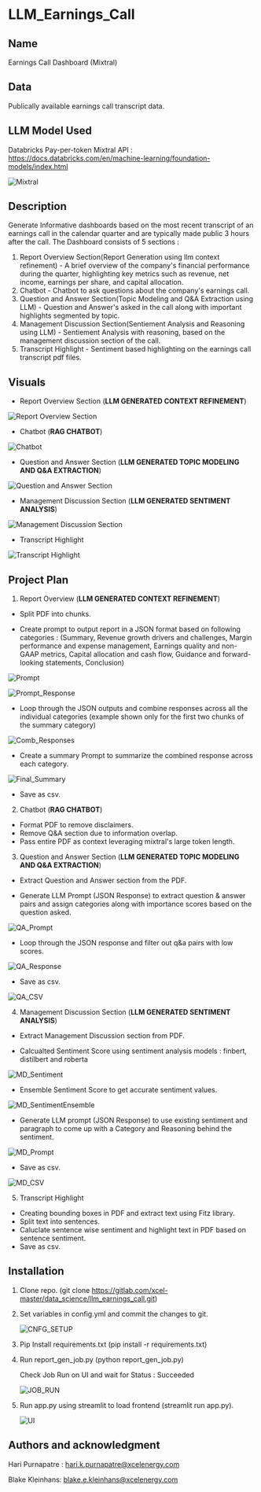 # LLM_Earnings_Call

## Name
Earnings Call Dashboard (Mixtral)

## Data
Publically available earnings call transcript data.

## LLM Model Used

Databricks Pay-per-token Mixtral API : https://docs.databricks.com/en/machine-learning/foundation-models/index.html

![Mixtral](/imgs/mixtral.PNG)

## Description
Generate Informative dashboards based on the most recent transcript of an earnings call in the calendar quarter and are typically made public 3 hours after the call. 
The Dashboard consists of 5 sections :
1. Report Overview Section(Report Generation using llm context refinement) -  A brief overview of the company's financial performance during the quarter, highlighting key metrics such as revenue, net income, earnings per share, and capital allocation.
2. Chatbot - Chatbot to ask questions about the company's earnings call.
3. Question and Answer Section(Topic Modeling and Q&A Extraction using LLM) -  Question and Answer's asked in the call along with important highlights segmented by topic.  
4. Management Discussion Section(Sentiement Analysis and Reasoning using LLM) - Sentiement Analysis with reasoning, based on the management discussion section of the call.   
5. Transcript Highlight - Sentiment based highlighting on the earnings call transcript pdf files.   


## Visuals
* Report Overview Section (**LLM GENERATED CONTEXT REFINEMENT**)

![Report Overview Section](./imgs/ir_report.PNG)

* Chatbot (**RAG CHATBOT**)

![Chatbot](./imgs/ir_chat.PNG) 

* Question and Answer Section (**LLM GENERATED TOPIC MODELING AND Q&A EXTRACTION**)

![Question and Answer Section](/imgs/ir_qa.PNG) 

* Management Discussion Section (**LLM GENERATED SENTIMENT ANALYSIS**)

![Management Discussion Section](./imgs/ir_md.PNG)

* Transcript Highlight

![Transcript Highlight](/imgs/ir_highlight.PNG)

## Project Plan

1. Report Overview (**LLM GENERATED CONTEXT REFINEMENT**)

  * Split PDF into chunks.

  * Create prompt to output report in a JSON format based on following categories : (Summary, Revenue growth drivers and challenges, Margin performance and expense management, Earnings quality and non-GAAP metrics, Capital allocation and cash flow, Guidance and forward-looking statements, Conclusion)

  ![Prompt](/imgs/p_overview.PNG)

  ![Prompt_Response](/imgs/ir_1.PNG)

  * Loop through the JSON outputs and combine responses across all the individual categories (example shown only for the first two chunks of the summary category)
  
  ![Comb_Responses](/imgs/ir_report_2.PNG)

  * Create a summary Prompt to summarize the combined response across each category.

  ![Final_Summary](/imgs/ir_report_3.PNG)
  
  * Save as csv.

2. Chatbot (**RAG CHATBOT**)
  * Format PDF to remove disclaimers.
  * Remove Q&A section due to information overlap.
  * Pass entire PDF as context leveraging mixtral's large token length.

3. Question and Answer Section (**LLM GENERATED TOPIC MODELING AND Q&A EXTRACTION**)

  * Extract Question and Answer section from the PDF.

  * Generate LLM Prompt (JSON Response) to extract question & answer pairs and assign categories along with importance scores based on the question asked.
  
  ![QA_Prompt](/imgs/ir_qa_1.PNG)

  * Loop through the JSON response and filter out q&a pairs with low scores.   

  ![QA_Response](/imgs/ir_qa_2.PNG)

  * Save as csv.

  ![QA_CSV](/imgs/ir_qa_3.PNG)

4. Management Discussion Section (**LLM GENERATED SENTIMENT ANALYSIS**)

  * Extract Management Discussion section from PDF.  

  * Calcualted Sentiment Score using sentiment analysis models : finbert, distilbert and roberta 

  ![MD_Sentiment](/imgs/ir_md_1.PNG)

  * Ensemble Sentiment Score to get accurate sentiment values.

  ![MD_SentimentEnsemble](/imgs/ir_md_2.PNG)


  * Generate LLM prompt (JSON Response) to use existing sentiment and paragraph to come up with a Category and Reasoning behind the sentiment. 

  ![MD_Prompt](/imgs/ir_md_3.PNG)

  * Save as csv.

  ![MD_CSV](/imgs/ir_md_4.PNG)

5. Transcript Highlight

 * Creating bounding boxes in PDF and extract text using Fitz library.
 * Split text into sentences.
 * Caluclate sentence wise sentiment and highlight text in PDF based on sentence sentiment.    
 * Save as csv.

## Installation
1. Clone repo. (git clone https://gitlab.com/xcel-master/data_science/llm_earnings_call.git)

2. Set variables in config.yml and commit the changes to git.

   ![CNFG_SETUP](/imgs/config_2.PNG)

3. Pip Install requirements.txt (pip install -r requirements.txt)

4. Run report_gen_job.py (python report_gen_job.py)

   Check Job Run on UI and wait for Status : Succeeded

   ![JOB_RUN](/imgs/job_run.PNG)

5. Run app.py using streamlit to load frontend (streamlit run app.py).

   ![UI](/imgs/UI.PNG)


## Authors and acknowledgment

Hari Purnapatre : hari.k.purnapatre@xcelenergy.com

Blake Kleinhans: blake.e.kleinhans@xcelenergy.com


